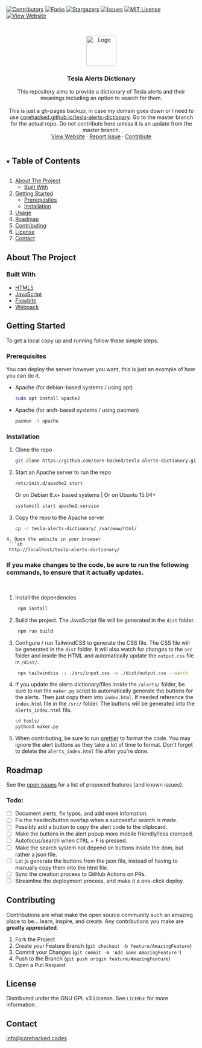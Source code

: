 [![Contributors][contributors-shield]][contributors-url]
[![Forks][forks-shield]][forks-url]
[![Stargazers][stars-shield]][stars-url]
[![Issues][issues-shield]][issues-url]
[![MIT License][license-shield]][license-url]
[![View Website][website-shield]][website-url]

<!-- PROJECT LOGO -->
<br />
<p align="center">
  <a href="https://github.com/core-hacked/">
    <img src="dist/images/logo.svg" alt="Logo" width="80" height="80">
  </a>

  <h3 align="center">Tesla Alerts Dictionary</h3>

  <p align="center">
    This repository aims to provide a dictionary of Tesla alerts and their meanings including an option to search for them. 
    <br><br>
    This is just a gh-pages backup, in case my domain goes down or I need to use <a href="https://corehacked.github.io/tesla-alerts-dictionary">corehacked.github.io/tesla-alerts-dictionary</a>. Go to the master branch for the actual repo. Do not contribute here unless it is an update from the master branch.
    <br />
    <a href="https://tesla-alerts-dictionary.corehacked.codes">View Website</a>
    ·
    <a href="https://github.com/core-hacked/tesla-alerts-dictionary/issues">Report Issue</a>
    ·
    <a href="https://github.com/core-hacked/tesla-alerts-dictionary/pulls">Contribute</a>
  </p>
</p>

<!-- TABLE OF CONTENTS -->
<details open="open">
  <summary><h2 style="display: inline-block">Table of Contents</h2></summary>
  <ol>
    <li>
      <a href="#about-the-project">About The Project</a>
      <ul>
        <li><a href="#built-with">Built With</a></li>
      </ul>
    </li>
    <li>
      <a href="#getting-started">Getting Started</a>
      <ul>
        <li><a href="#prerequisites">Prerequisites</a></li>
        <li><a href="#installation">Installation</a></li>
      </ul>
    </li>
    <li><a href="#usage">Usage</a></li>
    <li><a href="#roadmap">Roadmap</a></li>
    <li><a href="#contributing">Contributing</a></li>
    <li><a href="#license">License</a></li>
    <li><a href="#contact">Contact</a></li>
  </ol>
</details>

<!-- ABOUT THE PROJECT -->

## About The Project

### Built With

- [HTML5](https://github.com/whatwg/html)
- [JavaScript](https://github.com/tc39)
- [Flowbite](https://flowbite.com/)
- [Webpack](https://webpack.js.org/)

<!-- GETTING STARTED -->

## Getting Started

To get a local copy up and running follow these simple steps.

### Prerequisites

You can deploy the server however you want, this is just an example of how you can do it.

- Apache (for debian-based systems / using apt)
  ```sh
  sudo apt install apache2
  ```
- Apache (for arch-based systems / using pacman)
  ```sh
  pacman -S apache
  ```

### Installation

1. Clone the repo
   ```sh
   git clone https://github.com/core-hacked/tesla-alerts-dictionary.git
   ```
2. Start an Apache server to run the repo
   ```sh
   /etc/init.d/apache2 start
   ```
   Or on Debian 8.x+ based systems | Or on Ubuntu 15.04+
   ```sh
   systemctl start apache2.service
   ```
3. Copy the repo to the Apache server
   ```sh
   cp -r tesla-alerts-dictionary/ /var/www/html/
   ```

````
4. Open the website in your browser
 ```sh
 http://localhost/tesla-alerts-dictionary/
````

### If you make changes to the code, be sure to run the following commands, to ensure that it actually updates.

<br>

1. Install the dependencies
   ```sh
    npm install
   ```
2. Build the project. The JavaScript file will be generated in the `dist` folder.
   ```sh
    npm run build
   ```
3. Configure / run TailwindCSS to generate the CSS file. The CSS file will be generated in the `dist` folder. It will also watch for changes to the `src` folder and inside the HTML and automatically update the `output.css` file in `/dist/`.
   ```sh
    npx tailwindcss -i ./src/input.css -o ./dist/output.css --watch
   ```
4. If you update the alerts dictionary/files inside the `/alerts/` folder, be sure to run the `maker.py` script to automatically generate the buttons for the alerts. Then just copy them into `index.html`. If needed reference the `index.html` file in the `/src/` folder. The buttons will be generated into the `alerts_index.html` file.
   ```sh
   cd tools/
   python3 maker.py
   ```
5. When contributing, be sure to run [prettier](https://prettier.io/) to format the code. You may ignore the alert buttons as they take a lot of time to format. Don't forget to delete the `alerts_index.html` file after you're done.

<!-- ROADMAP -->

## Roadmap

See the [open issues](https://github.com/core-hacked/tesla-alerts-dictionary/issues) for a list of proposed features (and known issues).

### Todo:

- [ ] Document alerts, fix typos, and add more infomation.
- [ ] Fix the header/button overlap when a successful search is made.
- [ ] Possibly add a button to copy the alert code to the clipboard.
- [ ] Make the buttons in the alert popup more mobile friendly/less cramped.
- [ ] Autofocus/search when <kbd>CTRL</kbd> + <kbd>F</kbd> is pressed.
- [ ] Make the search system not depend on buttons inside the dom, but rather a json file.
- [ ] Let js generate the buttons from the json file, instead of having to manually copy them into the html file.
- [ ] Sync the creation process to GitHub Actions on PRs.
- [ ] Streamline the deployment process, and make it a one-click deploy.

<!-- CONTRIBUTING -->

## Contributing

Contributions are what make the open source community such an amazing place to be... learn, inspire, and create. Any contributions you make are **greatly appreciated**.

1. Fork the Project
2. Create your Feature Branch (`git checkout -b feature/AmazingFeature`)
3. Commit your Changes (`git commit -m 'Add some AmazingFeature'`)
4. Push to the Branch (`git push origin feature/AmazingFeature`)
5. Open a Pull Request

<!-- LICENSE -->

## License

Distributed under the GNU GPL v3 License. See `LICENSE` for more information.

<!-- CONTACT -->

## Contact

[info@corehacked.codes](mailto:info@corehacked.codes)

<!-- MARKDOWN LINKS & IMAGES -->
<!-- https://www.markdownguide.org/basic-syntax/#reference-style-links -->

[contributors-shield]: https://img.shields.io/github/contributors/core-hacked/tesla-alerts-dictionary.svg?colorA=1e1e28&colorB=E38C8F&style=for-the-badge&logo=starship%20style=for-the-badge
[contributors-url]: https://github.com/core-hacked/tesla-alerts-dictionary/graphs/contributors
[forks-shield]: https://img.shields.io/github/forks/core-hacked/tesla-alerts-dictionary.svg?colorA=1e1e28&colorB=A4B9EF&style=for-the-badge&logo=starship%20style=for-the-badge
[forks-url]: https://github.com/core-hacked/tesla-alerts-dictionary/network/members
[stars-shield]: https://img.shields.io/github/stars/core-hacked/tesla-alerts-dictionary.svg?colorA=1e1e28&colorB=EBDDAA&style=for-the-badge&logo=starship%20style=for-the-badge
[stars-url]: https://github.com/core-hacked/tesla-alerts-dictionary/stargazers
[issues-shield]: https://img.shields.io/github/issues/core-hacked/tesla-alerts-dictionary.svg?colorA=1e1e28&colorB=B1E3AD&style=for-the-badge&logo=starship%20style=for-the-badge
[issues-url]: https://github.com/core-hacked/tesla-alerts-dictionary/issues
[license-shield]: https://img.shields.io/github/license/core-hacked/tesla-alerts-dictionary.svg?colorA=1e1e28&colorB=F9C096&style=for-the-badge&logo=starship%20style=for-the-badge
[license-url]: https://github.com/core-hacked/tesla-alerts-dictionary/blob/master/LICENSE
[website-shield]: https://img.shields.io/badge/Website-View%20Deployment-blue?colorA=1e1e28&colorB=A4B9EF&style=for-the-badge&logo=starship%20style=for-the-badge
[website-url]: https://tesla-alerts-dictionary.corehacked.codes
